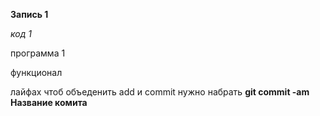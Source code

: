**Запись 1**

*код 1*

программа 1

функционал

лайфах чтоб объеденить add и commit нужно набрать **git commit -am Название комита**
